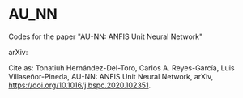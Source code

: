 # AU_NN
Codes for the paper "AU-NN: ANFIS Unit Neural Network"

arXiv:


Cite as:
Tonatiuh Hernández-Del-Toro, Carlos A. Reyes-García, Luis Villaseñor-Pineda,
AU-NN: ANFIS Unit Neural Network,
arXiv,
https://doi.org/10.1016/j.bspc.2020.102351. 
